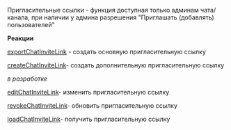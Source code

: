 
Пригласительные ссылки - функция доступная только админам чата/канала, при наличии у админа разрешения "Приглашать (добавлять) пользователей"


**Реакции** 

[exportChatInviteLink](/docs-test/admin/invitelink/exportchatinvitelink) - создать основную пригласительную ссылку

[createChatInviteLink](/docs-test/admin/invitelink/createchatinvitelink)- создать дополнительную пригласительную ссылку

_в разработке_

[editChatInviteLink](/docs-test/admin/invitelink/editchatinvitelink)- изменить пригласительную ссылку

[revokeChatInviteLink](/docs-test/admin/invitelink/revokechatinvitelink)- обновить пригласительную ссылку

[loadChatInviteLink](/docs-test/admin/invitelink/loadchatinvitelink)- получить пригласительную ссылку



